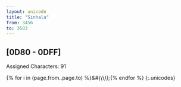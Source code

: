 ```yaml
---
layout: unicode
title: "Sinhala"
from: 3456
to: 3583
---
```


## 	[0D80 - 0DFF]

Assigned Characters: 91

{% for i in (page.from..page.to) %}<i>&#{{i}};</i>{% endfor %}
{:.unicodes}
